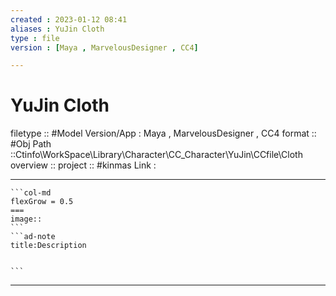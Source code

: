 ```yaml
---
created : 2023-01-12 08:41
aliases : YuJin Cloth
type : file
version : [Maya , MarvelousDesigner , CC4]

---
```


# YuJin Cloth

filetype :: #Model
Version/App : Maya , MarvelousDesigner , CC4
format :: #Obj
Path ::Ctinfo\WorkSpace\Library\Character\CC_Character\YuJin\CCfile\Cloth
overview ::
project :: #kinmas 
Link :

---

`````col
```col-md
flexGrow = 0.5
===
image::
```
```ad-note
title:Description


```

`````


---

